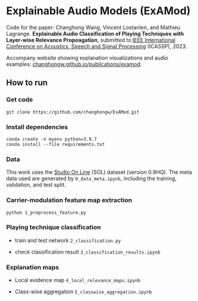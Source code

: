 # Explainable Audio Models (ExAMod)

Code for the paper: Changhong Wang, Vincent Lostanlen, and Mathieu Lagrange. **Explainable Audio Classification of Playing Techniques with Layer-wise Relevance Propoagation**, submitted to [IEEE International Conference on Acoustics, Speech and Signal Processing](https://2023.ieeeicassp.org/) (ICASSP), 2023. 

Accompany website showing explanation visualizations and audio examples: [changhongw.github.io/publications/examod](https://changhongw.github.io/publications/examod.html).

## How to run
### Get code
`git clone https://github.com/changhongw/ExAMod.git`

### Install dependencies
`conda create -n myenv python=3.9.7`<br>
`conda install --file requirements.txt`

### Data
This work uses the [Studio On Line](https://forum.ircam.fr/collections/detail/sol-instrumental-sounds-datasets/) (SOL) dataset (version 0.9HQ). The meta data used are generated by `0_data_meta.ipynb`, including the training, validation, and test split.

### Carrier-modulation feature map extraction
`python 1_preprocess_feature.py`

### Playing technique classification
- train and test network
`2_classification.py`

- check classification result
`3_classification_results.ipynb`

### Explanation maps
- Local evidence map
`4_local_relevance_maps.ipynb`

- Class-wise aggregation
`5_classwise_aggregation.ipynb`
